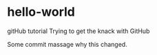# hello-world
gitHub tutorial
Trying to get the knack with GitHub
 
 
Some commit massage why this changed.
